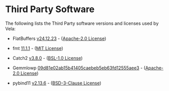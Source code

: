 <!--
SPDX-FileCopyrightText: Copyright 2024-2025 Arm Limited and/or its affiliates <open-source-office@arm.com>

SPDX-License-Identifier: Apache-2.0

Licensed under the Apache License, Version 2.0 (the License); you may
not use this file except in compliance with the License.
You may obtain a copy of the License at

www.apache.org/licenses/LICENSE-2.0

Unless required by applicable law or agreed to in writing, software
distributed under the License is distributed on an AS IS BASIS, WITHOUT
WARRANTIES OR CONDITIONS OF ANY KIND, either express or implied.
See the License for the specific language governing permissions and
limitations under the License.
-->
# Third Party Software

The following lists the Third Party software versions and licenses used by Vela:
* FlatBuffers [v24.12.23](https://github.com/google/flatbuffers/releases/tag/v24.12.23) -
  ([Apache-2.0 License](https://github.com/google/flatbuffers/blob/v24.12.23/LICENSE))

* fmt [11.1.1](https://github.com/fmtlib/fmt/releases/tag/11.1.1) -
  ([MIT License](https://github.com/fmtlib/fmt/blob/11.1.1/LICENSE))

* Catch2 [v3.8.0](https://github.com/catchorg/Catch2/releases/tag/v3.8.0) -
  ([BSL-1.0 License](https://github.com/catchorg/Catch2/blob/v3.8.0/LICENSE.txt))

* Gemmlowp [09d81e02ab15b41405caebeb5eb63fd12555aee3](https://github.com/google/gemmlowp/tree/09d81e02ab15b41405caebeb5eb63fd12555aee3) -
  ([Apache-2.0 License](https://github.com/google/gemmlowp/blob/09d81e02ab15b41405caebeb5eb63fd12555aee3/LICENSE))

* pybind11 [v2.13.6](https://github.com/pybind/pybind11/releases/tag/v2.13.6) -
  ([BSD-3-Clause License](https://github.com/pybind/pybind11/blob/v2.13.6/LICENSE))